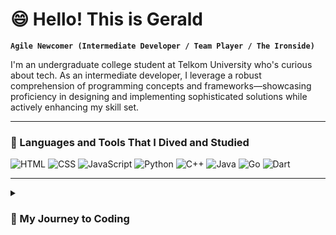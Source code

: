 # 😄 Hello! This is Gerald

**`Agile Newcomer (Intermediate Developer / Team Player / The Ironside)`**

I'm an undergraduate college student at Telkom University who's curious about tech. As an intermediate developer, I leverage a robust comprehension of programming concepts and frameworks—showcasing proficiency in designing and implementing sophisticated solutions while actively enhancing my skill set.

---

### 🧰 Languages and Tools That I Dived and Studied

![HTML](https://cdn.jsdelivr.net/gh/devicons/devicon/icons/html5/html5-plain.svg)
![CSS](https://cdn.jsdelivr.net/gh/devicons/devicon/icons/css3/css3-plain.svg)
![JavaScript](https://cdn.jsdelivr.net/gh/devicons/devicon/icons/javascript/javascript-plain.svg)
![Python](https://cdn.jsdelivr.net/gh/devicons/devicon/icons/python/python-plain.svg)
![C++](https://cdn.jsdelivr.net/gh/devicons/devicon/icons/cplusplus/cplusplus-line.svg)
![Java](https://cdn.jsdelivr.net/gh/devicons/devicon/icons/java/java-original.svg)
![Go](https://cdn.jsdelivr.net/gh/devicons/devicon/icons/go/go-original-wordmark.svg)
![Dart](https://cdn.jsdelivr.net/gh/devicons/devicon/icons/dart/dart-original.svg)

---

<details>
  <summary><h3>🤠 My Journey to Coding</h3></summary>
  
  The journey began when I found myself deeply engrossed in a game that piqued my curiosity. As I played, I couldn't help but wonder about the intricate mechanisms and algorithms that powered the virtual world I was navigating. 

  The desire to unravel the mystery behind the game's inner workings ignited a spark within me, prompting me to delve into the realm of coding. The fascination with understanding the logic and code that brought the game to life motivated me to explore programming languages and develop my skills.
</details>

